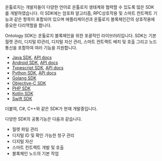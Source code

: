 
온톨로지는 개발자들이 다양한 언어로 온톨로지 생태계와 협력할 수 있도록 많은 SDK를 개발하였습니다. 이 SDK에는 암호화 알고리즘, RPC상호작용 및 스마트 컨트랙트 기능과 같은 항목이 포함되어 있으며 애플리케이션과 온톨로지 블록체인간의 상호작용에 중요한 다리역할을 합니다.

Ontology SDK는 온톨로지 블록체인을 위한 포괄적인 라이브러리입니다. SDK는 기본 월렛 관리, 디지털 ID관리, 디지털 자산 관리, 스마트 컨트랙트 배치 및 호출 그리고 노드통신을 포함하여 여러 기능을 지원합니다.

* [Java SDK](https://github.com/ontio/ontology-java-sdk), [API docs](https://apidoc.ont.io/javasdk/)
* [Android SDK](https://github.com/ontio-community/ontology-andriod-sdk), [API docs](https://apidoc.ont.io/javasdk/)
* [Typescript SDK](https://github.com/ontio/ontology-ts-sdk), [API docs](https://apidoc.ont.io/tssdk/)
* [Python SDK](https://github.com/ontio/ontology-python-sdk), [API docs](https://apidoc.ont.io/pythonsdk/)
* [Golang SDK](https://github.com/ontio/ontology-go-sdk)
* [Objective-C SDK](https://github.com/ontio-community/ontology-oc-sdk)
* [PHP SDK ](https://github.com/ontio-community/ontology-php-sdk)
* [Kotlin SDK ](https://github.com/OntologyCommunityDevelopers/ontology-kotlin-sdk)
* [Swift SDK](https://github.com/ontio-community/ontology-swift-sdk)

더붙여, C#, C++와 같은 SDK가 현재 개발중입니다.

다양한 SDK의 공통기능은 다음과 같습니다.

* 월렛 파일 관리
* 디지털 ID 및 확인 가능한 청구 관리
* 디지털 자산
* 스마트 컨트랙트 개발 및 호출
* 블록체인 노드의 기본 작업




 
